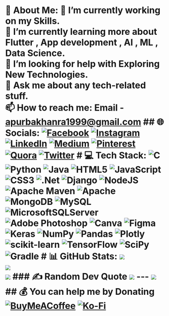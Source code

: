 # 💫 About Me: 🔭 I’m currently working on my Skills.<br>🌱 I’m currently learning more about Flutter , App development , AI , ML , Data Science.<br>🤔 I’m looking for help with Exploring New Technologies.<br>💬 Ask me about any tech-related stuff.<br>📫 How to reach me: Email - apurbakhanra1999@gmail.com ## 🌐 Socials: [![Facebook](https://img.shields.io/badge/Facebook-%231877F2.svg?logo=Facebook&logoColor=white)](https://www.facebook.com/profile.php?id=100009747586288) [![Instagram](https://img.shields.io/badge/Instagram-%23E4405F.svg?logo=Instagram&logoColor=white)](https://instagram.com/apurba_khanra) [![LinkedIn](https://img.shields.io/badge/LinkedIn-%230077B5.svg?logo=linkedin&logoColor=white)](https://www.linkedin.com/in/apurba-khanra-2b556417b/) [![Medium](https://img.shields.io/badge/Medium-12100E?logo=medium&logoColor=white)](https://medium.com/@apurbakhanra) [![Pinterest](https://img.shields.io/badge/Pinterest-%23E60023.svg?logo=Pinterest&logoColor=white)](https://pinterest.com/apurbakhanra) [![Quora](https://img.shields.io/badge/Quora-%23B92B27.svg?logo=Quora&logoColor=white)](https://quora.com/profile/Apurba-Khanra) [![Twitter](https://img.shields.io/badge/Twitter-%231DA1F2.svg?logo=Twitter&logoColor=white)](https://twitter.com/ApurbaKhanra199) # 💻 Tech Stack: ![C](https://img.shields.io/badge/c-%2300599C.svg?style=flat-square&logo=c&logoColor=white) ![Python](https://img.shields.io/badge/python-3670A0?style=flat-square&logo=python&logoColor=ffdd54) ![Java](https://img.shields.io/badge/java-%23ED8B00.svg?style=flat-square&logo=java&logoColor=white) ![HTML5](https://img.shields.io/badge/html5-%23E34F26.svg?style=flat-square&logo=html5&logoColor=white) ![JavaScript](https://img.shields.io/badge/javascript-%23323330.svg?style=flat-square&logo=javascript&logoColor=%23F7DF1E) ![CSS3](https://img.shields.io/badge/css3-%231572B6.svg?style=flat-square&logo=css3&logoColor=white) ![.Net](https://img.shields.io/badge/.NET-5C2D91?style=flat-square&logo=.net&logoColor=white) ![Django](https://img.shields.io/badge/django-%23092E20.svg?style=flat-square&logo=django&logoColor=white) ![NodeJS](https://img.shields.io/badge/node.js-6DA55F?style=flat-square&logo=node.js&logoColor=white) ![Apache Maven](https://img.shields.io/badge/Apache%20Maven-C71A36?style=flat-square&logo=Apache%20Maven&logoColor=white) ![Apache](https://img.shields.io/badge/apache-%23D42029.svg?style=flat-square&logo=apache&logoColor=white) ![MongoDB](https://img.shields.io/badge/MongoDB-%234ea94b.svg?style=flat-square&logo=mongodb&logoColor=white) ![MySQL](https://img.shields.io/badge/mysql-%2300f.svg?style=flat-square&logo=mysql&logoColor=white) ![MicrosoftSQLServer](https://img.shields.io/badge/Microsoft%20SQL%20Sever-CC2927?style=flat-square&logo=microsoft%20sql%20server&logoColor=white) ![Adobe Photoshop](https://img.shields.io/badge/adobephotoshop-%2331A8FF.svg?style=flat-square&logo=adobephotoshop&logoColor=white) ![Canva](https://img.shields.io/badge/Canva-%2300C4CC.svg?style=flat-square&logo=Canva&logoColor=white) ![Figma](https://img.shields.io/badge/figma-%23F24E1E.svg?style=flat-square&logo=figma&logoColor=white) ![Keras](https://img.shields.io/badge/Keras-%23D00000.svg?style=flat-square&logo=Keras&logoColor=white) ![NumPy](https://img.shields.io/badge/numpy-%23013243.svg?style=flat-square&logo=numpy&logoColor=white) ![Pandas](https://img.shields.io/badge/pandas-%23150458.svg?style=flat-square&logo=pandas&logoColor=white) ![Plotly](https://img.shields.io/badge/Plotly-%233F4F75.svg?style=flat-square&logo=plotly&logoColor=white) ![scikit-learn](https://img.shields.io/badge/scikit--learn-%23F7931E.svg?style=flat-square&logo=scikit-learn&logoColor=white) ![TensorFlow](https://img.shields.io/badge/TensorFlow-%23FF6F00.svg?style=flat-square&logo=TensorFlow&logoColor=white) ![SciPy](https://img.shields.io/badge/SciPy-%230C55A5.svg?style=flat-square&logo=scipy&logoColor=%white) ![Gradle](https://img.shields.io/badge/Gradle-02303A.svg?style=flat-square&logo=Gradle&logoColor=white) # 📊 GitHub Stats: ![](https://github-readme-stats.vercel.app/api?username=Apurba-Khanra1999&theme=radical&hide_border=true&include_all_commits=true&count_private=true)<br/> ![](https://github-readme-streak-stats.herokuapp.com/?user=Apurba-Khanra1999&theme=radical&hide_border=true)<br/> ![](https://github-readme-stats.vercel.app/api/top-langs/?username=Apurba-Khanra1999&theme=radical&hide_border=true&include_all_commits=true&count_private=true&layout=compact) ### ✍️ Random Dev Quote ![](https://quotes-github-readme.vercel.app/api?type=horizontal&theme=radical) --- [![](https://visitcount.itsvg.in/api?id=Apurba-Khanra1999&icon=8&color=0)](https://visitcount.itsvg.in) ## 💰 You can help me by Donating [![BuyMeACoffee](https://img.shields.io/badge/Buy%20Me%20a%20Coffee-ffdd00?style=for-the-badge&logo=buy-me-a-coffee&logoColor=black)](https://buymeacoffee.com/apurba) [![Ko-Fi](https://img.shields.io/badge/Ko--fi-F16061?style=for-the-badge&logo=ko-fi&logoColor=white)](https://ko-fi.com/X8X8F8G89)
